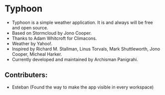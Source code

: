 Typhoon
=======

- Typhoon is a simple weather application. It is and always will be free and open source.
- Based on Stormcloud by Jono Cooper.
- Thanks to Adam Whitcroft for Climacons.
- Weather by Yahoo!.
- Inspired by Richard M. Stallman, Linus Torvals, Mark Shuttleworth, Jono Cooper, Micheal Harker.
- Currently developed and maintained by Archisman Panigrahi.

Contributers:
--------------

- Esteban (Found the way to make the app visible in every workspace) 
